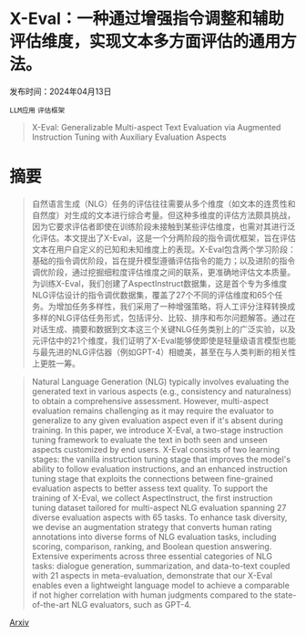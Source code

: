 # X-Eval：一种通过增强指令调整和辅助评估维度，实现文本多方面评估的通用方法。

发布时间：2024年04月13日

`LLM应用` `评估框架`

> X-Eval: Generalizable Multi-aspect Text Evaluation via Augmented Instruction Tuning with Auxiliary Evaluation Aspects

# 摘要

> 自然语言生成（NLG）任务的评估往往需要从多个维度（如文本的连贯性和自然度）对生成的文本进行综合考量。但这种多维度的评估方法颇具挑战，因为它要求评估者即使在训练阶段未接触到某些评估维度，也需对其进行泛化评估。本文提出了X-Eval，这是一个分两阶段的指令调优框架，旨在评估文本在用户自定义的已知和未知维度上的表现。X-Eval包含两个学习阶段：基础的指令调优阶段，旨在提升模型遵循评估指令的能力；以及进阶的指令调优阶段，通过挖掘细粒度评估维度之间的联系，更准确地评估文本质量。为训练X-Eval，我们创建了AspectInstruct数据集，这是首个专为多维度NLG评估设计的指令调优数据集，覆盖了27个不同的评估维度和65个任务。为增加任务多样性，我们采用了一种增强策略，将人工评分注释转换成多样的NLG评估任务形式，包括评分、比较、排序和布尔问题解答。通过在对话生成、摘要和数据到文本这三个关键NLG任务类别上的广泛实验，以及元评估中的21个维度，我们证明了X-Eval能够使即使是轻量级语言模型也能与最先进的NLG评估器（例如GPT-4）相媲美，甚至在与人类判断的相关性上更胜一筹。

> Natural Language Generation (NLG) typically involves evaluating the generated text in various aspects (e.g., consistency and naturalness) to obtain a comprehensive assessment. However, multi-aspect evaluation remains challenging as it may require the evaluator to generalize to any given evaluation aspect even if it's absent during training. In this paper, we introduce X-Eval, a two-stage instruction tuning framework to evaluate the text in both seen and unseen aspects customized by end users. X-Eval consists of two learning stages: the vanilla instruction tuning stage that improves the model's ability to follow evaluation instructions, and an enhanced instruction tuning stage that exploits the connections between fine-grained evaluation aspects to better assess text quality. To support the training of X-Eval, we collect AspectInstruct, the first instruction tuning dataset tailored for multi-aspect NLG evaluation spanning 27 diverse evaluation aspects with 65 tasks. To enhance task diversity, we devise an augmentation strategy that converts human rating annotations into diverse forms of NLG evaluation tasks, including scoring, comparison, ranking, and Boolean question answering. Extensive experiments across three essential categories of NLG tasks: dialogue generation, summarization, and data-to-text coupled with 21 aspects in meta-evaluation, demonstrate that our X-Eval enables even a lightweight language model to achieve a comparable if not higher correlation with human judgments compared to the state-of-the-art NLG evaluators, such as GPT-4.

[Arxiv](https://arxiv.org/abs/2311.08788)